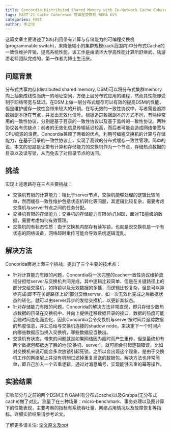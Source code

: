 ```yaml
---
title: Concordia:Distributed Shared Memory with In-Network Cache Coherence
tags: FAST'21 Cache Coherence 可编程交换机 RDMA KVS
categories: FAST
author: 李之悦
---
```


这篇文章主要讲述了如何利用带有计算与存储能力的可编程交换机(programmable switch)，来降低较小的集群规模(rack范围内)中分布式Cache的一致性维护开销，提高系统性能。该工作是由清华大学高性能计算所舒继武、陆游游老师团队完成的，第一作者为博士生汪庆。

## 问题背景

分布式共享内存(distributed shared memory, DSM)可以将分布式集群memory向上抽象成线性而统一的地址空间，方便上层分布式应用的编程，然而其性能却受制于网络带宽与延迟。在DSM上做一层分布式缓存可以有效的提高DSM的性能，但是维护缓存一致性会带来较大的开销。在写无效的一致性协议中，写者需要追踪数据副本所在节点，并发出无效化信号。根据追踪数据副本的方式不同，有两种常用的一致性协议，分别是基于目录的一致性协议以及基于监听的一致性协议。两种协议各有优缺点：前者的无效化信息传输延迟较高，而后者可能会造成网络带宽与CPU资源的浪费。Concordia兼顾了两者的优点，利用可编程交换机的计算与存储能力，在基于目录的一致性协议上，实现了高效的分布式缓存一致性管理。简单的说，本文的思路是让带有计算和存储能力的交换机作为一个节点，存储热点数据的目录以及读写锁，从而免去了对目录节点的访问。

## 挑战

实现上述思路存在三点主要挑战：
- 交换机有限的计算能力：相比于server节点，交换机能够处理的逻辑比较简单，然而缓存一致性维护包括状态机转化等问题，其逻辑比较复杂，需要考虑交换机与server节点之间的任务分配。
- 交换机有限的存储能力：交换机的存储能力有限(约几MB)，面对TB量级的数据，需要考虑如何有效管理。
- 交换机的有状态性质：由于交换机内部存有读写锁，也就是说交换机是一个有状态的网络设备，网络超时重传可能会导致系统逻辑混乱。

## 解决方法

Concorida面对上面三个挑战，提出了三个主要的技术点：
- 针对计算能力有限的问题，Concordia将一次完整的cache一致性协议维护流程分担给server与交换机共同完成，其中逻辑比较简单、但是在关键路径上的部分交给交换机，如持锁以及无效数据的多播，而逻辑比较复杂，但是可以异步完成(即不在关键路径上)的部分交给server，如一次无效化完成之后数据状态的转化，就可以由server异步的发给交换机，以更新其状态。
- 针对存储能力有限的问题，Concorida的解决方法非常直观，即只存储少数热点数据的目录在交换机中，并向上提供迁移数据目录的接口。数据的热度可能会随时间变化而变化，因此Concordia会令交换机与server按时间片追踪数据的热度信息，并汇总给与交换机连接的shadow node，来决定下一个时间片内哪些数据应当换入交换机，哪些数据应当换出。
- 交换机有状态，带来的问题就是如果网络因为超时而产生重传，但是最终却有两个数据包都抵达了目的地(交换机、server)，就可能会引起逻辑错误，比如对交换机来说可能会多次放锁引起死锁。之所以会出现这个现象，是由于交换机工作的网络层上并没有机制过滤掉重复发送的数据包。解决方法也非常简单，即自己加入一个去重逻辑，通过对消息编号，实现能够去重的幂等操作。

## 实验结果

实验部分与之前的两个DSM工作GAM(有分布式cache)以及Grappa(无分布式cache)做了对比，测量了在三种场景：micro-benchmark、事务处理以及图计算下的性能表现，主要考察的指标有系统吞吐量、网络占用情况以及故障恢复等指标。详细实验结果请参考论文。

 
了解更多请关注: [论文原文及ppt](https://www.usenix.org/conference/fast21/presentation/wang) 